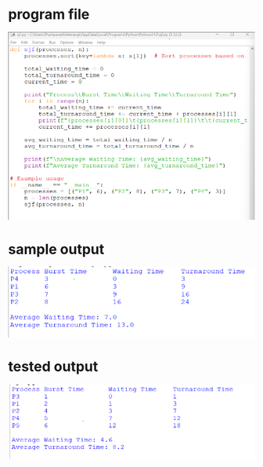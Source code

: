 # program file
![program file](sjf_578.png)
# sample output
![sample output](IO_578.png)
# tested output
![tested output](TIO_578.png)

